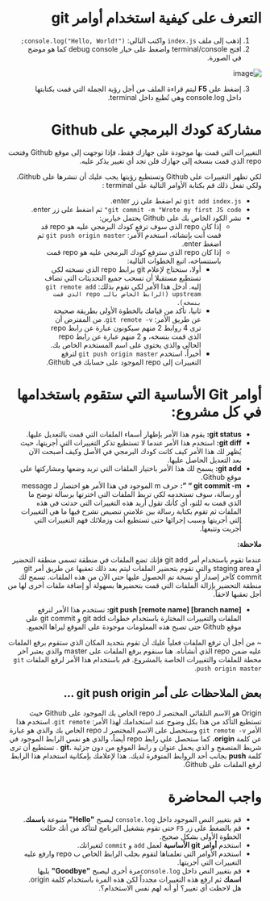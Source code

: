 <div dir="rtl">

# التعرف على كيفية استخدام أوامر git

1. إذهب إلى ملف `index.js` واكتب التالي: `console.log("Hello, World!");`
2. افتح terminal/console واضغط على خيار debug console كما هو موضح في الصورة.

![image](https://user-images.githubusercontent.com/47659847/83018829-9495b380-a02e-11ea-9979-4d9b3735af61.png)

3. إضغط على **F5** ليتم قراءة الملف من أجل رؤية الجملة التي قمت بكتابتها داخل console.log وهي تُطبع داخل terminal.

# مشاركة كودك البرمجي على Github
التغييرات التي قمت بها موجودة على جهازك فقط، فإذا توجهت إلى موقع Github وفتحت repo الذي قمت بنسخه إلى جهازك فلن تجد أي تغيير يذكر عليه.

لكي تظهر التغييرات على Github وتستطيع رؤيتها يجب عليك أن تنشرها على Github، ولكي تفعل ذلك قم بكتابة الأوامر التالية على terminal :
- `git add index.js` ثم اضغط على زر enter.
- `git commit -m "Wrote my first JS code"` ثم اضغط على زر enter.
- نشر الكود الخاص بك على Github يحتمل خيارين:
  - إذا كان repo الذي سوف ترفع كودك البرمجي عليه هو repo قد قمت أنت بإنشائه، استخدم الأمر: `git push origin master`  ثم اضغط enter.
  - إذا كان repo الذي سترفع  كودك البرمجي  عليه هو repo قمت باستنساخه، اتبع الخطوات التالية:
    - أولا، ستحتاج لإعلام git برابط repo الذي نسخته لكي تستطيع مستقبلا أن تسحب جميع التحديثات التي تضاف إليه. أدخل هذا الأمر لكي تقوم بذلك: `git remote add upstream (الرابط الخاص بالـ repo الذي قمت بنسخه)`.
    - ثانيا، تأكد من قيامك بالخطوة الأولى بطريقة صحيحة عن طريق الأمر: `git remote -v`. من المفترض أن ترى 4 روابط 2 منهم سيكونون عبارة عن رابط repo الذي قمت بنسخه، و 2 منهم عبارة عن رابط repo الحالي والذي يحتوي على اسم المستخدم الخاص بك.
    - أخيراً، استخدم `git push origin master` لترفع التغييرات إلى repo الموجود على حسابك في Github.

# أوامر Git الأساسية التي ستقوم باستخدامها في كل مشروع:
- **git status:** يقوم هذا الأمر بإظهار أسماء الملفات التي قمت بالتعديل عليها.
- **git diff:** استخدم هذا الأمر عندما لا تستطيع تذكر التغييرات التي أجريتها، حيث يُظهر لك هذا الأمر كيف كانت كودك البرمجي  في الأصل وكيف أصبحت الآن بعد التعديل الحاصل عليها.
- **git add:** يسمح لك هذا الأمر باختيار الملفات التي تريد وضعها ومشاركتها على موقع Github.
- **git commit -m “ ”:** حرف m الموجود في هذا الأمر هو اختصار لـ message أو رسالة، سوف تستخدمه لكي تربط الملفات التي اخترتها برسالة توضح ما الذي قمت به للتو، أي كأنك تقول أريد هذه التغييرات التي حدثت في هذه الملفات ثم تقوم بكتابة رسالة بين علامتي تنصيص تشرح فيها ما هي التغييرات التي أجريتها وسبب إجرائها حتى تستطيع أنت وزملائك فهم التغييرات التي أُجريت وتتبعها.

**ملاحظة:**

عندما تقوم باستخدام أمر git add فإنك تضع الملفات في منطقة تسمى منطقة التحضير أو staging area والتي تقوم بتحضير الملفات ليتم بعد ذلك تعقبها عن طريق أمر git commit كآخر إصدار أو نسخة تم الحصول عليها حتى الآن من هذه الملفات. تسمح لك منطقة التحضير بإزالة الملفات التي قمت بتحضيرها بسهولة أو إضافة ملفات أخرى لها من أجل تعقبها لاحقاً.

- **git push [remote name] [branch name]:** نستخدم هذا الأمر لنرفع الملفات والتغييرات المختارة باستخدام خطوات git add و git commit على موقع Github حتى تصبح هذه المعلومات موجودة على الموقع ليراها الجميع.


~ من أجل أن ترفع الملفات فعلياً عليك أن تقوم بتحديد المكان الذي ستقوم برفع الملفات عليه ضمن repo الذي أنشأناه. هنا سنقوم برفع الملفات على master والذي يعتبر آخر محطة للملفات والتغييرات الخاصة بالمشروع.
قم باستخدام هذا الأمر لرفع الملفات  `git push origin master`.


##  بعض الملاحظات على أمر git push origin ...
Origin هو الاسم التلقائي المختصر لـ repo الخاص بك الموجود على Github حيث تستطيع التأكد من هذا بكل وضوح عند استخدامك لهذا الأمر: `git remote`.
استخدم هذا الأمر `git remote -v` وستحصل على الاسم المختصر لـ repo الخاص بك والذي هو عبارة عن كلمة **origin**، كما ستحصل على رابط repo أيضاً، والذي هو نفس الرابط الموجود في شريط المتصفح و الذي يحمل عنوان و رابط الموقع من دون جزئية **.git** .
تستطيع أن ترى كلمة **push** بجانب أحد الروابط المتوفرة لديك. هذا لإعلامك بإمكانية استخدام هذا الرابط لرفع الملفات على Github.


# واجب المحاضرة
- قم بتغيير النص الموجود داخل `console.log` ليصبح **"Hello"** متبوعة **باسمك**.
- قم بالضغط على زر `F5` حتى تقوم بتشغيل البرنامج لتتأكد من أنك حللت الخطوة الأولى بشكل صحيح.
-  استخدم **أوامر git الأساسية** لعمل `add` و `commit` لتغيراتك.
- استخدم الأوامر التي تعلمناها لتقوم بجلب الرابط الخاص ب repo وارفع عليه التغييرات التي أجريتها.
- قم بتغيير النص داخل `console.log`مرة أخرى ليصبح **"Goodbye"** يليها **اسمك** ثم ارفع هذه التغييرات مجدداً لكن هذه المرة باستخدام كلمة origin. هل لاحظت أي تغيير؟ أو أنه لهم نفس الاستخدام؟.
</div>